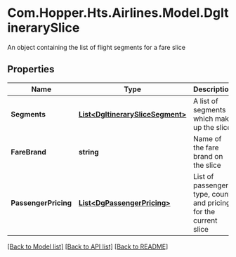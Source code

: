 # Com.Hopper.Hts.Airlines.Model.DgItinerarySlice
An object containing the list of flight segments for a fare slice

## Properties

Name | Type | Description | Notes
------------ | ------------- | ------------- | -------------
**Segments** | [**List&lt;DgItinerarySliceSegment&gt;**](DgItinerarySliceSegment.md) | A list of segments which make up the slice | 
**FareBrand** | **string** | Name of the fare brand on the slice | [optional] 
**PassengerPricing** | [**List&lt;DgPassengerPricing&gt;**](DgPassengerPricing.md) | List of passengers type, count and pricing for the current slice | [optional] 

[[Back to Model list]](../README.md#documentation-for-models) [[Back to API list]](../README.md#documentation-for-api-endpoints) [[Back to README]](../README.md)

